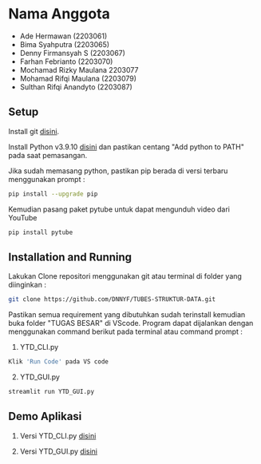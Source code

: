 # Nama Anggota

- Ade Hermawan (2203061)
- Bima Syahputra (2203065)
- Denny Firmansyah S (2203067)
- Farhan Febrianto (2203070)
- Mochamad Rizky Maulana 2203077
- Mohamad Rifqi Maulana (2203079)
- Sulthan Rifqi Anandyto (2203087)


## Setup

Install git [disini](https://git-scm.com/). 

Install Python v3.9.10 [disini](https://www.python.org/downloads/) dan pastikan centang "Add python to PATH" pada saat pemasangan.


Jika sudah memasang python, pastikan pip berada di versi terbaru menggunakan prompt :
```bash
pip install --upgrade pip
```

Kemudian pasang paket pytube untuk dapat mengunduh video dari YouTube
```bash
pip install pytube
```

## Installation and Running

Lakukan Clone repositori menggunakan git atau terminal di folder yang diinginkan :
```bash
git clone https://github.com/DNNYF/TUBES-STRUKTUR-DATA.git

```
Pastikan semua requirement yang dibutuhkan sudah terinstall kemudian buka folder "TUGAS BESAR" di VScode.
Program dapat dijalankan dengan menggunakan command berikut pada terminal atau command prompt :


1. YTD_CLI.py
```bash
Klik 'Run Code' pada VS code
```

2. YTD_GUI.py
```bash
streamlit run YTD_GUI.py
```


## Demo Aplikasi

1. Versi YTD_CLI.py [disini](https://youtu.be/Dp_gPGFhNlE)


2. Versi YTD_GUI.py [disini](https://youtu.be/nMtTiBeZ1Oc)
